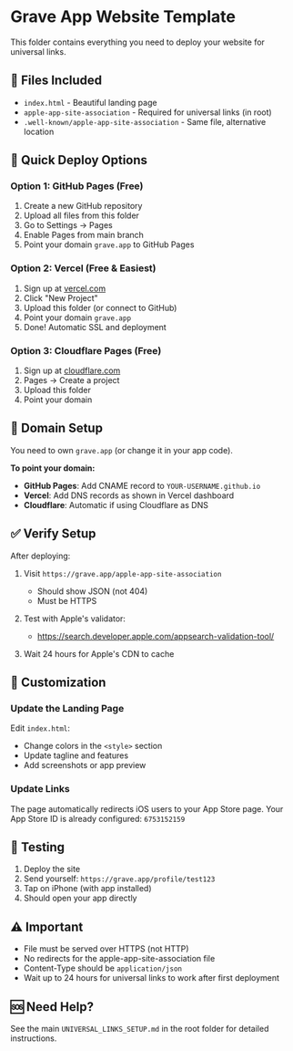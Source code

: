 # Grave App Website Template

This folder contains everything you need to deploy your website for universal links.

## 📁 Files Included

- `index.html` - Beautiful landing page
- `apple-app-site-association` - Required for universal links (in root)
- `.well-known/apple-app-site-association` - Same file, alternative location

## 🚀 Quick Deploy Options

### Option 1: GitHub Pages (Free)

1. Create a new GitHub repository
2. Upload all files from this folder
3. Go to Settings → Pages
4. Enable Pages from main branch
5. Point your domain `grave.app` to GitHub Pages

### Option 2: Vercel (Free & Easiest)

1. Sign up at [vercel.com](https://vercel.com)
2. Click "New Project"
3. Upload this folder (or connect to GitHub)
4. Point your domain `grave.app`
5. Done! Automatic SSL and deployment

### Option 3: Cloudflare Pages (Free)

1. Sign up at [cloudflare.com](https://cloudflare.com)
2. Pages → Create a project
3. Upload this folder
4. Point your domain

## 🔧 Domain Setup

You need to own `grave.app` (or change it in your app code).

**To point your domain:**
- **GitHub Pages**: Add CNAME record to `YOUR-USERNAME.github.io`
- **Vercel**: Add DNS records as shown in Vercel dashboard
- **Cloudflare**: Automatic if using Cloudflare as DNS

## ✅ Verify Setup

After deploying:

1. Visit `https://grave.app/apple-app-site-association`
   - Should show JSON (not 404)
   - Must be HTTPS

2. Test with Apple's validator:
   - https://search.developer.apple.com/appsearch-validation-tool/

3. Wait 24 hours for Apple's CDN to cache

## 📝 Customization

### Update the Landing Page
Edit `index.html`:
- Change colors in the `<style>` section
- Update tagline and features
- Add screenshots or app preview

### Update Links
The page automatically redirects iOS users to your App Store page.
Your App Store ID is already configured: `6753152159`

## 🧪 Testing

1. Deploy the site
2. Send yourself: `https://grave.app/profile/test123`
3. Tap on iPhone (with app installed)
4. Should open your app directly

## ⚠️ Important

- File must be served over HTTPS (not HTTP)
- No redirects for the apple-app-site-association file
- Content-Type should be `application/json`
- Wait up to 24 hours for universal links to work after first deployment

## 🆘 Need Help?

See the main `UNIVERSAL_LINKS_SETUP.md` in the root folder for detailed instructions.


